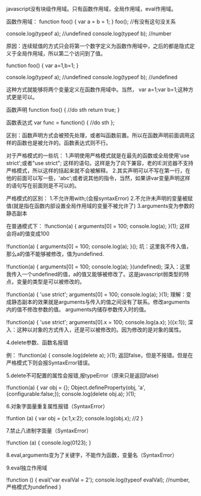 javascript没有块级作用域。只有函数作用域，全局作用域，eval作用域。

函数作用域：
function foo() {
	var a = b = 1;
}
foo();  //有没有这句没关系

console.log(typeof a);	//undefined
console.log(typeof b); 	//number

原因：连续赋值的方式只会将第一个数字定义为函数作用域中，之后的都是隐式定义于全局作用域，所以第二个访问到了值。

function foo() {
	var a=1,b=1;
}

console.log(typeof a);	//undefined
console.log(typeof b);	//undefined

这种方式就能够将两个变量定义在函数作用域中。当然，
var a=1;var b=1;这种方式更是可以。


函数声明
function foo() {
	//do sth
	return true;
}

函数表达式
var func = function() {
	//do sth
};

区别：函数声明方式会被预先处理，或者叫函数前置。所以在函数声明前面调用这样的函数也是被允许的。函数表达式则不行。


对于严格模式的一些坑：
1.声明使用严格模式就是在最先的函数或全局使用'use strict';或者"use strict"; 这样的语句。这样是为了向下兼容，老的IE浏览器不支持严格模式，所以这样的括起来就不会被解释。
2.其实声明可以不写在第一行，在他的前面可以写一些，'abc';或者说其他的指令，当然，如果讲var变量声明这样的语句写在前面则是不可以的。

严格模式的区别：
1.不允许用with;(会报syntaxError)
2.不允许未声明的变量被赋值(就是指在函数内部设置全局作用域的变量不被允许了)
3.arguments变为参数的静态副本

在普通模式下：
!function(a) {
	arguments[0] = 100;
	console.log(a);
}(1);
这样会将a的值变成100

!function(a) {
	arguments[0] = 100;
	console.log(a);
}();
坑：这里我不传入值，那么a的值不能够被修改，值为undefined.

!function(a) {
	arguments[0] = 100;
	console.log(a);
}(undefined);
深入：这里我传入一个undefined的值，a的值又能够被修改了。这是javascript弱类型的特点，变量的类型是可以被修改的。

!function(a) {
	'use strict';
	arguments[0] = 100;
	console.log(a);
}(1);
理解：变成静态副本的效果就是arguments与传入的值之间没有了联系。修改arguments内的值不修改参数的值。
arguments内储存参数传入时的值。

!function(a) {
	'use strict';
	arguments[0].x = 100;
	console.log(a.x);
}({x:1});
深入：这种以对象的方式传入，还是可以被修改的。因为修改的是对象的属性。

4.delete参数、函数名报错

例：
!function(a) {
	console.log(delete a);
}(1);
返回false，但是不报错。但是在严格模式下则会报SyntaxError错误。

5.delete不可配置的属性会报错,报typeError（原来只是返回false)

!function(a) {
	var obj = {};
	Object.defineProperty(obj,
	'a',{configurable:false;});
	console.log(delete obj.a);
}(1);

6.对象字面量重复属性报错（SyntaxError）

!funtion (a) {
	var obj = {x:1,x:2};
	console.log(obj.x);  //2
}

7.禁止八进制字面量（SyntaxError）

!function (a) {
	console.log(0123);
}

8.eval,arguments变为了关键字，不能作为函数，变量名（SyntaxError）

9.eval独立作用域

!function () {
	eval('var evalVal = 2');
	console.log(typeof evalVal);  //number,严格模式为undefined
}






